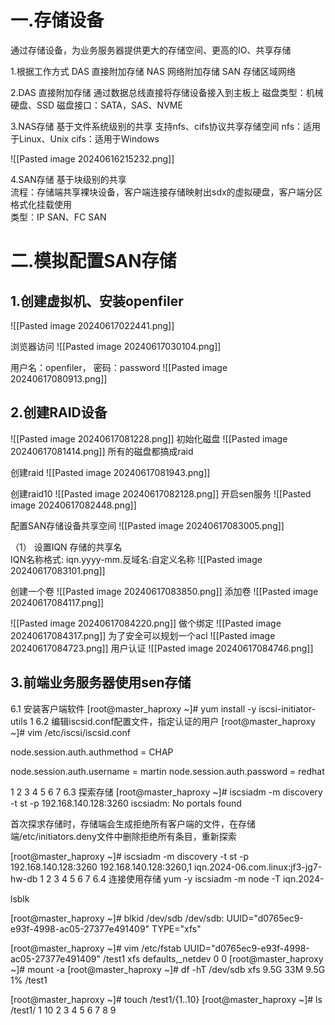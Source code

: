 
# 一.存储设备
通过存储设备，为业务服务器提供更大的存储空间、更高的IO、共享存储

1.根据工作方式
DAS 直接附加存储
NAS 网络附加存储
SAN 存储区域网络

2.DAS 直接附加存储
通过数据总线直接将存储设备接入到主板上
磁盘类型：机械硬盘、SSD
磁盘接口：SATA，SAS、NVME

3.NAS存储
基于文件系统级别的共享
支持nfs、cifs协议共享存储空间
nfs：适用于Linux、Unix
cifs：适用于Windows

![[Pasted image 20240616215232.png]]

4.SAN存储
基于块级别的共享  
流程：存储端共享裸块设备，客户端连接存储映射出sdx的虚拟硬盘，客户端分区格式化挂载使用  
类型：IP SAN、FC SAN
 
# 二.模拟配置SAN存储
## 1.创建虚拟机、安装openfiler

![[Pasted image 20240617022441.png]]

浏览器访问
![[Pasted image 20240617030104.png]]

用户名：openfiler， 密码：password
![[Pasted image 20240617080913.png]]

## 2.创建RAID设备

![[Pasted image 20240617081228.png]]
初始化磁盘
![[Pasted image 20240617081414.png]]
所有的磁盘都搞成raid

创建raid
![[Pasted image 20240617081943.png]]

创建raid10
![[Pasted image 20240617082128.png]]
开启sen服务
![[Pasted image 20240617082448.png]]

配置SAN存储设备共享空间
![[Pasted image 20240617083005.png]]

（1） 设置IQN
存储的共享名  
IQN名称格式: iqn.yyyy-mm.反域名:自定义名称
![[Pasted image 20240617083101.png]]

创建一个卷
![[Pasted image 20240617083850.png]]
添加卷
![[Pasted image 20240617084117.png]]

![[Pasted image 20240617084220.png]]
做个绑定
![[Pasted image 20240617084317.png]]
为了安全可以规划一个acl
![[Pasted image 20240617084723.png]]
用户认证
![[Pasted image 20240617084746.png]]


## 3.前端业务服务器使用sen存储

6.1 安装客户端软件
[root@master_haproxy ~]# yum install -y iscsi-initiator-utils 
1
6.2 编辑iscsid.conf配置文件，指定认证的用户
[root@master_haproxy ~]# vim /etc/iscsi/iscsid.conf 

node.session.auth.authmethod = CHAP

node.session.auth.username = martin
node.session.auth.password = redhat

1
2
3
4
5
6
7
6.3 探索存储
[root@master_haproxy ~]# iscsiadm -m discovery -t st -p 192.168.140.128:3260 
iscsiadm: No portals found

首次探求存储时，存储端会生成拒绝所有客户端的文件，在存储端/etc/initiators.deny文件中删除拒绝所有条目，重新探索

[root@master_haproxy ~]# iscsiadm -m discovery -t st -p 192.168.140.128:3260 
192.168.140.128:3260,1 iqn.2024-06.com.linux:jf3-jg7-hw-db
1
2
3
4
5
6
7
6.4 连接使用存储
yum -y iscsiadm -m node -T iqn.2024-

lsblk 


[root@master_haproxy ~]# blkid /dev/sdb
/dev/sdb: UUID="d0765ec9-e93f-4998-ac05-27377e491409" TYPE="xfs" 


[root@master_haproxy ~]# vim /etc/fstab 
UUID="d0765ec9-e93f-4998-ac05-27377e491409"	/test1	xfs	defaults,_netdev	0 0
[root@master_haproxy ~]# mount -a
[root@master_haproxy ~]# df -hT
/dev/sdb                xfs       9.5G   33M  9.5G   1% /test1


[root@master_haproxy ~]# touch /test1/{1..10}
[root@master_haproxy ~]# ls /test1/
1  10  2  3  4  5  6  7  8  9

